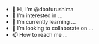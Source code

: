 - 👋 Hi, I’m @dbafurushima
- 👀 I’m interested in ...
- 🌱 I’m currently learning ...
- 💞️ I’m looking to collaborate on ...
- 📫 How to reach me ...

<!---
dbafurushima/dbafurushima is a ✨ special ✨ repository because its `README.md` (this file) appears on your GitHub profile.
You can click the Preview link to take a look at your changes.
--->
